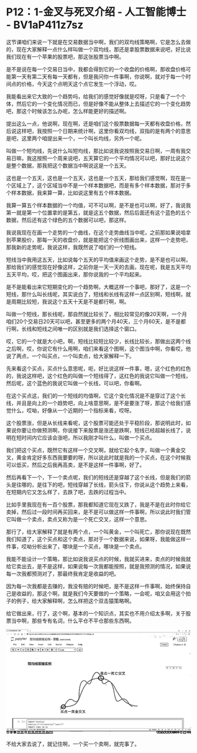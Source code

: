 # P12：1-金叉与死叉介绍 - 人工智能博士 - BV1aP411z7sz

这节课咱们来说一下就是在交易数据当中啊，我们的双均线策略啊，它是怎么去做的，现在大家解释一点什么样叫做一个双均线，那还是拿股票数据来说吧，好比说我们现在有一个苹果的股票吧，那这张股票当中啊。

是不是说在每一个交易日当中，我都会得到它的一个收盘的价格啊，那收盘价格可能第一天有第二天有每一天都有，但是我问你一件事啊，你说啊，就对于每一个时间点的价格，今天这个点明天这个点它发生一个浮动，哎。

我能看出来它大致的一个趋势吗，给我们的感觉好像就是哎呀，只是看了一个个体，然后它的一个变化情况而已，但是好像不能从整体上去描述它的一个变化趋势吧，那这个时候该怎么办呢，怎么样能更好的描述啊。

提出这么一点，他说啊，现在啊，还是咱们这个股票数据每一天都有收盘价格，然后说这样吧，我按照一个日期来统计啊，这里你看双均线，双指的是有两个的意思是吧，这里两个咱提出来一个，一个叫长均线，另外一个呢。

叫做一个短均线，先说什么叫短均线，那比如说我说按照我交易日啊，一周有我交易日嘛，我这按照一个周来说吧，五天算它的一个平均情况可以吧，那好比说这个是整个数据，那我把这个数据当中啊说这是一个五天。

这也是一个五天，这也是一个五天，这也是一个五天，那给我们感觉啊，现在是一个区域上了，这个区域当中不是一个样本数据吧，而是有多个样本数据，那对于多个样本数据，我来算一算，比如说这里有五个样本数据。

我算一算五个样本数据的一个均值，可不可以啊，是不是也可以啊，好了，我说我第一就是第一个位置拿的是第五，就是这五个数据，然后后面还有这个蓝色的五个数据，然后还有这个绿色的五个数据可以吧，那这样。

我说我现在在画一个走势的一个曲线，在这个走势曲线当中呢，之前那如果说咱拿到苹果股价，那每一天的收盘价，就是能把这个折线图画出来，这样一个走势吧，那我新的走势呢，我说这样，我既然说了咱们的一个短线。

短线当中我用这五天，比如说每个五天的平均值来画这个走势，是不是也可以啊，那给我们的感觉现在好像这样，之前你是一天一天的去画，现在呢，我是五天平均五天平均，哎，把这个图画出来，那你说我的一个平均起来。

是不是能看出来它短期变化的一个趋势啊，大概这样一个事吧，那好了，这是一个短线，那什么叫长线呢，其实说白了，短线和长线有这样一点区别啊，短线啊，就是周期比较短，我说这个五天十天是不是都行啊，啊。

叫做一个短线，那长线呢，那自然就比较长了，相比较常见的像20天啊，一个月咱们20个交易日20天可以吧，甚至更多的两个月40天，三个月60天，是不是都行啊，长线和短线之间唯一的区别就是我们选择这个窗口。

哎，它的一个就是大小吧，啊，短线比较短比较少，长线比较长，那做出这两个线之后啊，哎，你说它有什么用啊，咱们来看这个图啊，这个图当中啊，你看哎，他说了两点，一个叫买点，一个叫卖点，给大家解释一下。

先来看这个买点，买点什么意思呢，呃，好比说这样一件事，嗯，这个红色的红色的，我说这样吧，这个红色的叫做一个短线得了，这红色的我说它叫做一个短线，然后呢，这个蓝色的我说它叫做一个长线，可以吧，你看啊。

在这个买点这，我们的一个短线的均值啊，它这个变化情况是不是穿过了这个长线，并且是向上的一个趋势吧，向上啥意思啊，是不是要涨了呀，那这个给我们感觉什么，哎呦，好像从一个近期的一个指标来看，哎呀。

这个股票涨，但是从长线来看呢，这个股票可能还处于平稳阶段，那说明此时，如果说你要让你做预测啊，你说接下来股票是涨还是跌啊，短线已经超越长线了，说明在短时间内它应该会涨吧，所以我刚才叫什么，叫做一个买点。

我们把这个买点，既然它有这样一个交叉啊，就给它起个名字，叫做一个黄金交叉，黄金肯定好多东西我要要的呀，所以说此时就是我的一个买点，在这个时候我可以低买，然后之后我再高卖，是不是这样一件事啊，好了。

然后再看下一个，下一个卖点呢，我们的短线还是穿越了这个长线，但是我们的箭头是往哪的，是往下的吧，短线穿越了长线，箭头往下，你说从这个趋势上来看，在短期内它又怎么样了，去跌了吧，去跌的过程当中。

比如手里我现在有一百个股票，那我都知道它现在又跌了，我是不是在此时你给它卖掉，然后过一段时间再买回来，是不是可以做这样一件事啊，所以说此时我们管它叫做一个卖点，卖点又称为是一个死亡交叉，这样一个意思。

那行了，给大家解释了就是有两个点，一个叫黄金，一个叫死亡，那你说现在既然我们知道了，这个买点和这个卖点，那对于一个数据来说，如果呀，我能做这样一件事，哎呦分析出来了，哪块是一个买点，哪块是一个卖点。

我能不能设计一个策略，那比如说我说买点的时候，我就买进来，卖点的时候我就给它卖出去，是不是这样，如果说每一次我都能按照，就是我预测的情况，如果说每一次我都预测对了，那最终我肯定是收益的吧。

因为每一次我都是去赚的，我没有赔的时候吧，是不是这样一件事啊，始终保持自己是收益的，那这个啊，就是我们今天要做的一个策略，一会呢，咱又会用这个拍子的例子，给大家解释啊，怎么样把这个双击猿策略啊。

给它做出来，行了，这个啊，基本的一个知识点，其实也不用介绍太多啊，关于股票当中啊，那些专有名词，什么平仓不平仓那些东西啊。

![](img/d37a68689eb4fb5c129bc54f593fd821_1.png)

不给大家去说了，就记住啊，一个买一个卖啊，就完事了。